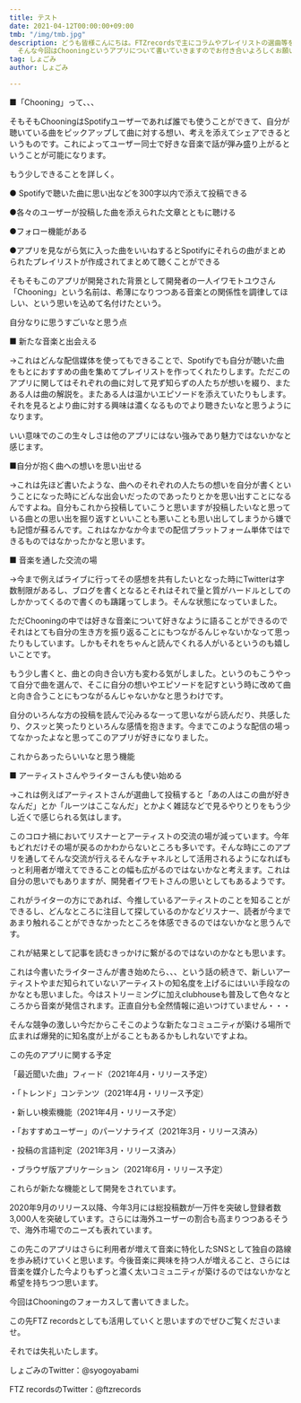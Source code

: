 ```yaml
---
title: テスト
date: 2021-04-12T00:00:00+09:00
tmb: "/img/tmb.jpg"
description: どうも皆様こんにちは。FTZrecordsで主にコラムやプレイリストの選曲等を行なっておりますしょごみと申します。 FTZ recordsとしてnoteへの初投稿になります。
  そんな今回はChooningというアプリについて書いていきますのでお付き合いよろしくお願いいたします。
tag: しょごみ
author: しょごみ

---
```

■「Chooning」って、、、

そもそもChooningはSpotifyユーザーであれば誰でも使うことができて、自分が聴いている曲をピックアップして曲に対する想い、考えを添えてシェアできるというものです。これによってユーザー同士で好きな音楽で話が弾み盛り上がるということが可能になります。

もう少しできることを詳しく。

● Spotifyで聴いた曲に思い出などを300字以内で添えて投稿できる

●各々のユーザーが投稿した曲を添えられた文章とともに聴ける

●フォロー機能がある

●アプリを見ながら気に入った曲をいいねするとSpotifyにそれらの曲がまとめられたプレイリストが作成されてまとめて聴くことができる

そもそもこのアプリが開発された背景として開発者の一人イワモトユウさん「Chooning」という名前は、希薄になりつつある音楽との関係性を調律してほしい、という思いを込めて名付けたという。

自分なりに思うすごいなと思う点

■ 新たな音楽と出会える

→これはどんな配信媒体を使ってもできることで、Spotifyでも自分が聴いた曲をもとにおすすめの曲を集めてプレイリストを作ってくれたりします。ただこのアプリに関してはそれぞれの曲に対して見ず知らずの人たちが想いを綴り、またある人は曲の解説を。またある人は温かいエピソードを添えていたりもします。それを見るとより曲に対する興味は濃くなるものでより聴きたいなと思うようになります。

いい意味でのこの生々しさは他のアプリにはない強みであり魅力ではないかなと感じます。

■自分が抱く曲への想いを思い出せる

→これは先ほど書いたような、曲へのそれぞれの人たちの想いを自分が書くということになった時にどんな出会いだったのであったりとかを思い出すことになるんですよね。自分もこれから投稿していこうと思いますが投稿したいなと思っている曲との思い出を掘り返すといいことも悪いことも思い出してしまうから嫌でも記憶が蘇るんです。これはなかなか今までの配信プラットフォーム単体ではできるものではなかったかなと思います。

■ 音楽を通した交流の場

→今まで例えばライブに行ってその感想を共有したいとなった時にTwitterは字数制限があるし、ブログを書くとなるとそれはそれで量と質がハードルとしてのしかかってくるので書くのも躊躇ってしまう。そんな状態になっていました。

ただChooningの中では好きな音楽について好きなように語ることができるのでそれはとても自分の生き方を振り返ることにもつながるんじゃないかなって思ったりもしています。しかもそれをちゃんと読んでくれる人がいるというのも嬉しいことです。

もう少し書くと、曲との向き合い方も変わる気がしました。というのもこうやって自分で曲を選んで、そこに自分の想いやエピソードを記すという時に改めて曲と向き合うことにもつながるんじゃないかなと思うわけです。

自分のいろんな方の投稿を読んで沁みるなーって思いながら読んだり、共感したり、クスッと笑ったりといろんな感情を抱きます。今までこのような配信の場ってなかったよなと思ってこのアプリが好きになりました。

これからあったらいいなと思う機能

■ アーティストさんやライターさんも使い始める

→これは例えばアーティストさんが選曲して投稿すると「あの人はこの曲が好きなんだ」とか「ルーツはここなんだ」とかよく雑誌などで見るやりとりをもう少し近くで感じられる気はします。

このコロナ禍においてリスナーとアーティストの交流の場が減っています。今年もどれだけその場が戻るのかわからないところも多いです。そんな時にこのアプリを通してそんな交流が行えるそんなチャネルとして活用されるようになればもっと利用者が増えてできることの幅も広がるのではないかなと考えます。これは自分の思いでもありますが、開発者イワモトさんの思いとしてもあるようです。

これがライターの方にであれば、今推しているアーティストのことを知ることができるし、どんなところに注目して探しているのかなどリスナー、読者が今まであまり触れることができなかったところを体感できるのではないかなと思うんです。

これが結果として記事を読むきっかけに繋がるのではないのかなとも思います。

これは今書いたライターさんが書き始めたら、、、という話の続きで、新しいアーティストやまだ知られていないアーティストの知名度を上げるにはいい手段なのかなとも思いました。今はストリーミングに加えclubhouseも普及して色々なところから音楽が発信されます。正直自分も全然情報に追いつけていません・・・

そんな競争の激しい今だからこそこのような新たなコミュニティが築ける場所で広まれば爆発的に知名度が上がることもあるかもしれないですよね。

この先のアプリに関する予定

「最近聞いた曲」フィード（2021年4月・リリース予定）

・「トレンド」コンテンツ（2021年4月・リリース予定）

・新しい検索機能（2021年4月・リリース予定）

・「おすすめユーザー」のパーソナライズ（2021年3月・リリース済み）

・投稿の言語判定（2021年3月・リリース済み）

・ブラウザ版アプリケーション（2021年6月・リリース予定）

これらが新たな機能として開発をされています。

2020年9月のリリース以降、今年3月には総投稿数が一万件を突破し登録者数3,000人を突破しています。さらには海外ユーザーの割合も高まりつつあるそうで、海外市場でのニーズも表れています。

この先このアプリはさらに利用者が増えて音楽に特化したSNSとして独自の路線を歩み続けていくと思います。今後音楽に興味を持つ人が増えること、さらには音楽を媒介した今よりもずっと濃く太いコミュニティが築けるのではないかなと希望を持ちつつ思います。

今回はChooningのフォーカスして書いてきました。

この先FTZ recordsとしても活用していくと思いますのでぜひご覧くださいませ。

それでは失礼いたします。

しょごみのTwitter：@syogoyabami

FTZ recordsのTwitter：@ftzrecords
